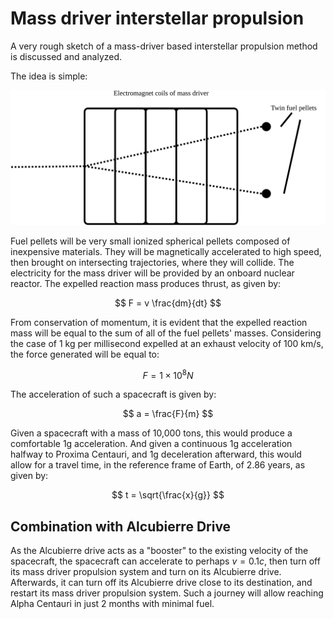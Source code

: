 # Mass driver interstellar propulsion

A very rough sketch of a mass-driver based interstellar propulsion method is discussed and analyzed.

<!---->

The idea is simple:

![Diagram](mass-driver-diagram.svg)

Fuel pellets will be very small ionized spherical pellets composed of inexpensive materials. They will be magnetically accelerated to high speed, then brought on intersecting trajectories, where they will collide. The electricity for the mass driver will be provided by an onboard nuclear reactor. The expelled reaction mass produces thrust, as given by:

$$
F = v \frac{dm}{dt}
$$

From conservation of momentum, it is evident that the expelled reaction mass will be equal to the sum of all of the fuel pellets' masses. Considering the case of 1 kg per millisecond expelled at an exhaust velocity of 100 km/s, the force generated will be equal to:

$$
F = 1 \times 10^8 N
$$

The acceleration of such a spacecraft is given by:

$$
a = \frac{F}{m}
$$

Given a spacecraft with a mass of 10,000 tons, this would produce a comfortable 1g acceleration. And given a continuous 1g acceleration halfway to Proxima Centauri, and 1g deceleration afterward, this would allow for a travel time, in the reference frame of Earth, of 2.86 years, as given by:

$$
t = \sqrt{\frac{x}{g}}
$$

## Combination with Alcubierre Drive

As the Alcubierre drive acts as a "booster" to the existing velocity of the spacecraft, the spacecraft can accelerate to perhaps $v = 0.1c$, then turn off its mass driver propulsion system and turn on its Alcubierre drive. Afterwards, it can turn off its Alcubierre drive close to its destination, and restart its mass driver propulsion system. Such a journey will allow reaching Alpha Centauri in just 2 months with minimal fuel.
